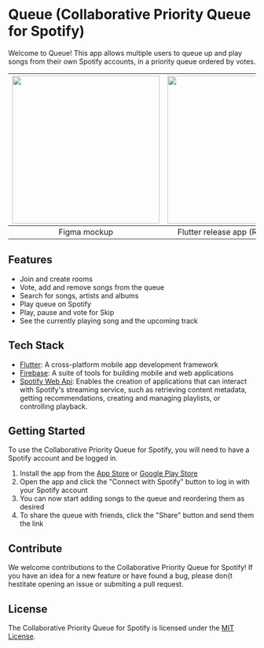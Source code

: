 # Queue (Collaborative Priority Queue for Spotify)

Welcome to Queue! This app allows multiple users to queue up and play songs from their own Spotify accounts, in a priority queue ordered by votes.

<div align="center">

| <img src="https://user-images.githubusercontent.com/95779146/209579660-920eb4bd-9a14-4f89-995a-ae3831d262fe.jpg" width="300" /> | <img src="https://github.com/p4sscode/queue/assets/95779146/820a33ae-f6ec-4f24-812c-614d9625778c" width="300"/> | <img src="https://github.com/p4sscode/queue/assets/95779146/2b45ad04-e2ae-4428-89e5-8b97f8cf5336" width="300"/> |
| :---: | :---: | :---: |
| Figma mockup | Flutter release app (Room Screen) | Flutter release app (Search Screen) |
</div>

## Features

- Join and create rooms 
- Vote, add and remove songs from the queue
- Search for songs, artists and albums
- Play queue on Spotify
- Play, pause and vote for Skip
- See the currently playing song and the upcoming track

## Tech Stack

- [Flutter](https://flutter.dev): A cross-platform mobile app development framework
- [Firebase](https://firebase.google.com): A suite of tools for building mobile and web applications
- [Spotify Web Api](https://developer.spotify.com/documentation/web-api): Enables the creation of applications that can interact with Spotify's streaming service, such as retrieving content metadata, getting recommendations, creating and managing playlists, or controlling playback.

## Getting Started

To use the Collaborative Priority Queue for Spotify, you will need to have a Spotify account and be logged in.

1. Install the app from the [App Store](https://itunes.apple.com) or [Google Play Store](https://play.google.com)
2. Open the app and click the "Connect with Spotify" button to log in with your Spotify account
3. You can now start adding songs to the queue and reordering them as desired
4. To share the queue with friends, click the "Share" button and send them the link

## Contribute

We welcome contributions to the Collaborative Priority Queue for Spotify! If you have an idea for a new feature or have found a bug, please don{t hestitate opening an issue or submiting a pull request.

## License

The Collaborative Priority Queue for Spotify is licensed under the [MIT License](LICENSE).
